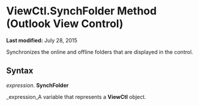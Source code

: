 
# ViewCtl.SynchFolder Method (Outlook View Control)

 **Last modified:** July 28, 2015

Synchronizes the online and offline folders that are displayed in the control.

## Syntax

 _expression_. **SynchFolder**

 _expression_A variable that represents a  **ViewCtl** object.

